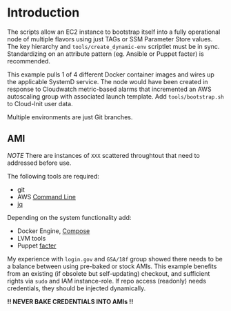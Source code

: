 # Introduction
The scripts allow an EC2 instance to bootstrap itself into a fully operational
node of multiple flavors using just TAGs or SSM Parameter Store values. 
The key hierarchy and `tools/create_dynamic-env` scriptlet must be in sync.
Standardizing on an attribute pattern (eg. Ansible or Puppet facter) is recommended.

This example pulls 1 of 4 different Docker container images and wires up the applicable SystemD service.
The node would have been created in response to Cloudwatch metric-based alarms that incremented an AWS 
autoscaling group with associated launch template. Add `tools/bootstrap.sh` to Cloud-Init user data. 

Multiple environments are just Git branches.


## AMI
*NOTE* There are instances of `XXX` scattered throughtout that need to addressed before use.

The following tools are required:
- git
- AWS [Command Line](https://aws.amazon.com/cli/)
- [jq](https://github.com/jqlang/jq)

Depending on the system functionality add:
- Docker Engine, [Compose](https://github.com/docker/compose)
- LVM tools
- Puppet [facter](https://github.com/puppetlabs/facter)

My experience with `login.gov` and `GSA/18f` group showed there needs to be a balance between using pre-baked
or stock AMIs. This example benefits from an existing (if obsolete but self-updating) checkout, and sufficient
rights via `sudo` and IAM instance-role. If repo access (readonly) needs credentials, they should be injected dynamically.

**!! NEVER BAKE CREDENTIALS INTO AMIs !!**
